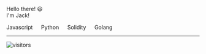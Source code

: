 Hello there! :smiley:
<br>
I'm Jack!

<div align='left' style="display: flex">
  Javascript
  &emsp;
  Python
  &emsp;
  Solidity
  &emsp;
  Golang
</div>
<hr>

![visitors](https://visitor-badge.glitch.me/badge?page_id=rottaj)
